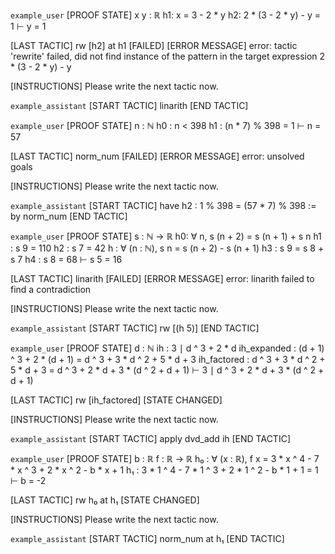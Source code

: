 `example_user`
[PROOF STATE]
x y : ℝ
h1: x = 3 - 2 * y
h2: 2 * (3 - 2 * y) - y = 1
⊢
y = 1

[LAST TACTIC]
rw [h2] at h1
[FAILED]
[ERROR MESSAGE]
error: tactic 'rewrite' failed, did not find instance of the pattern in the target expression
  2 * (3 - 2 * y) - y

[INSTRUCTIONS]
Please write the next tactic now.

`example_assistant`
[START TACTIC]
linarith
[END TACTIC]

`example_user`
[PROOF STATE]
n : ℕ
h0 : n < 398
h1 : (n * 7) % 398 = 1
⊢
n = 57

[LAST TACTIC]
norm_num
[FAILED]
[ERROR MESSAGE]
error: unsolved goals

[INSTRUCTIONS]
Please write the next tactic now.

`example_assistant`
[START TACTIC]
have h2 : 1 % 398 = (57 * 7) % 398 := by norm_num
[END TACTIC]

`example_user`
[PROOF STATE]
s : ℕ → ℝ
h0: ∀ n, s (n + 2) = s (n + 1) + s n
h1 : s 9 = 110
h2 : s 7 = 42
h : ∀ (n : ℕ), s n = s (n + 2) - s (n + 1)
h3 : s 9 = s 8 + s 7
h4 : s 8 = 68
⊢
s 5 = 16

[LAST TACTIC]
linarith
[FAILED]
[ERROR MESSAGE]
error: linarith failed to find a contradiction

[INSTRUCTIONS]
Please write the next tactic now.

`example_assistant`
[START TACTIC]
rw [(h 5)]
[END TACTIC]

`example_user`
[PROOF STATE]
d : ℕ
ih : 3 ∣ d ^ 3 + 2 * d
ih_expanded : (d + 1) ^ 3 + 2 * (d + 1) = d ^ 3 + 3 * d ^ 2 + 5 * d + 3
ih_factored : d ^ 3 + 3 * d ^ 2 + 5 * d + 3 = d ^ 3 + 2 * d + 3 * (d ^ 2 + d + 1)
⊢
3 ∣ d ^ 3 + 2 * d + 3 * (d ^ 2 + d + 1)

[LAST TACTIC]
rw [ih_factored]
[STATE CHANGED]

[INSTRUCTIONS]
Please write the next tactic now.

`example_assistant`
[START TACTIC]
apply dvd_add ih
[END TACTIC]

`example_user`
[PROOF STATE]
b : ℝ
f : ℝ → ℝ
h₀ : ∀ (x : ℝ), f x = 3 * x ^ 4 - 7 * x ^ 3 + 2 * x ^ 2 - b * x + 1
h₁ : 3 * 1 ^ 4 - 7 * 1 ^ 3 + 2 * 1 ^ 2 - b * 1 + 1 = 1
⊢
b = -2

[LAST TACTIC]
rw h₀ at h₁
[STATE CHANGED]

[INSTRUCTIONS]
Please write the next tactic now.

`example_assistant`
[START TACTIC]
norm_num at h₁
[END TACTIC]
